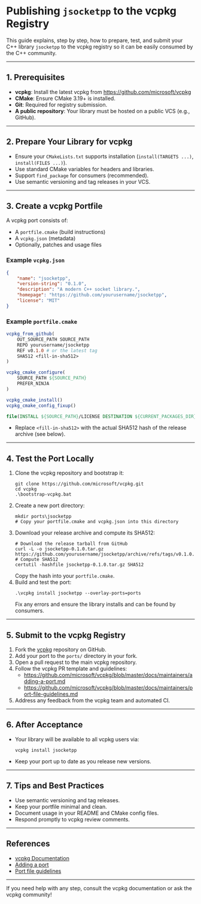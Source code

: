 # Publishing `jsocketpp` to the vcpkg Registry

This guide explains, step by step, how to prepare, test, and submit your C++ library `jsocketpp` to the vcpkg registry
so it can be easily consumed by the C++ community.

---

## 1. Prerequisites

- **vcpkg**: Install the latest vcpkg from https://github.com/microsoft/vcpkg
- **CMake**: Ensure CMake 3.19+ is installed.
- **Git**: Required for registry submission.
- **A public repository**: Your library must be hosted on a public VCS (e.g., GitHub).

---

## 2. Prepare Your Library for vcpkg

- Ensure your `CMakeLists.txt` supports installation (`install(TARGETS ...)`, `install(FILES ...)`).
- Use standard CMake variables for headers and libraries.
- Support `find_package` for consumers (recommended).
- Use semantic versioning and tag releases in your VCS.

---

## 3. Create a vcpkg Portfile

A vcpkg port consists of:

- A `portfile.cmake` (build instructions)
- A `vcpkg.json` (metadata)
- Optionally, patches and usage files

### Example `vcpkg.json`

```json
{
    "name": "jsocketpp",
    "version-string": "0.1.0",
    "description": "A modern C++ socket library.",
    "homepage": "https://github.com/yourusername/jsocketpp",
    "license": "MIT"
}
```

### Example `portfile.cmake`

```cmake
vcpkg_from_github(
    OUT_SOURCE_PATH SOURCE_PATH
    REPO yourusername/jsocketpp
    REF v0.1.0 # or the latest tag
    SHA512 <fill-in-sha512>
)

vcpkg_cmake_configure(
    SOURCE_PATH ${SOURCE_PATH}
    PREFER_NINJA
)

vcpkg_cmake_install()
vcpkg_cmake_config_fixup()

file(INSTALL ${SOURCE_PATH}/LICENSE DESTINATION ${CURRENT_PACKAGES_DIR}/share/jsocketpp RENAME copyright)
```

- Replace `<fill-in-sha512>` with the actual SHA512 hash of the release archive (see below).

---

## 4. Test the Port Locally

1. Clone the vcpkg repository and bootstrap it:
   ```pwsh
   git clone https://github.com/microsoft/vcpkg.git
   cd vcpkg
   .\bootstrap-vcpkg.bat
   ```
2. Create a new port directory:
   ```pwsh
   mkdir ports\jsocketpp
   # Copy your portfile.cmake and vcpkg.json into this directory
   ```
3. Download your release archive and compute its SHA512:
   ```pwsh
   # Download the release tarball from GitHub
   curl -L -o jsocketpp-0.1.0.tar.gz https://github.com/yourusername/jsocketpp/archive/refs/tags/v0.1.0.tar.gz
   # Compute SHA512
   certutil -hashfile jsocketpp-0.1.0.tar.gz SHA512
   ```
   Copy the hash into your `portfile.cmake`.
4. Build and test the port:
   ```pwsh
   .\vcpkg install jsocketpp --overlay-ports=ports
   ```
   Fix any errors and ensure the library installs and can be found by consumers.

---

## 5. Submit to the vcpkg Registry

1. Fork the [vcpkg](https://github.com/microsoft/vcpkg) repository on GitHub.
2. Add your port to the `ports/` directory in your fork.
3. Open a pull request to the main vcpkg repository.
4. Follow the vcpkg PR template and guidelines:
    - https://github.com/microsoft/vcpkg/blob/master/docs/maintainers/adding-a-port.md
    - https://github.com/microsoft/vcpkg/blob/master/docs/maintainers/port-file-guidelines.md
5. Address any feedback from the vcpkg team and automated CI.

---

## 6. After Acceptance

- Your library will be available to all vcpkg users via:
  ```pwsh
  vcpkg install jsocketpp
  ```
- Keep your port up to date as you release new versions.

---

## 7. Tips and Best Practices

- Use semantic versioning and tag releases.
- Keep your portfile minimal and clean.
- Document usage in your README and CMake config files.
- Respond promptly to vcpkg review comments.

---

## References

- [vcpkg Documentation](https://github.com/microsoft/vcpkg/tree/master/docs)
- [Adding a port](https://github.com/microsoft/vcpkg/blob/master/docs/maintainers/adding-a-port.md)
- [Port file guidelines](https://github.com/microsoft/vcpkg/blob/master/docs/maintainers/port-file-guidelines.md)

---

If you need help with any step, consult the vcpkg documentation or ask the vcpkg community!
